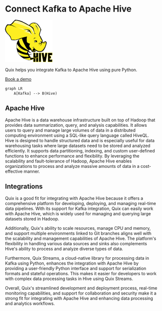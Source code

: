 # Connect Kafka to Apache Hive

![](./images/logo_1.jpg)

Quix helps you integrate Kafka to Apache Hive using pure Python.

<div>
<a class="md-button md-button--primary" href="https://share.hsforms.com/1iW0TmZzKQMChk0lxd_tGiw4yjw2?__hstc=175542013.2303933fbd746c0ac86d9ccbe9bc9100.1728383268831.1729603416735.1729620918855.31&__hssc=175542013.1.1729620918855&__hsfp=2132701734" target="_blank" style="margin-right:.5rem;">Book a demo</a>
<br/>
</div>

```mermaid
graph LR
    A[Kafka] --> B(Hive)
```

## Apache Hive

Apache Hive is a data warehouse infrastructure built on top of Hadoop that provides data summarization, query, and analysis capabilities. It allows users to query and manage large volumes of data in a distributed computing environment using a SQL-like query language called HiveQL. Hive is designed to handle structured data and is especially useful for data warehousing tasks where large datasets need to be stored and analyzed efficiently. It supports data partitioning, indexing, and custom user-defined functions to enhance performance and flexibility. By leveraging the scalability and fault-tolerance of Hadoop, Apache Hive enables organizations to process and analyze massive amounts of data in a cost-effective manner.

## Integrations

Quix is a good fit for integrating with Apache Hive because it offers a comprehensive platform for developing, deploying, and managing real-time data pipelines. With its support for Kafka integration, Quix can easily work with Apache Hive, which is widely used for managing and querying large datasets stored in Hadoop.

Additionally, Quix's ability to scale resources, manage CPU and memory, and support multiple environments linked to Git branches aligns well with the scalability and management capabilities of Apache Hive. The platform's flexibility in handling various data sources and sinks also complements Hive's ability to process and analyze diverse types of data.

Furthermore, Quix Streams, a cloud-native library for processing data in Kafka using Python, enhances the integration with Apache Hive by providing a user-friendly Python interface and support for serialization formats and stateful operations. This makes it easier for developers to work with complex data processing tasks in Hive using Quix Streams.

Overall, Quix's streamlined development and deployment process, real-time monitoring capabilities, and support for collaboration and security make it a strong fit for integrating with Apache Hive and enhancing data processing and analytics workflows.

